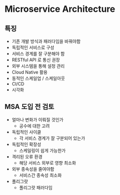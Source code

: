 # Microservice Architecture

## 특징
- 기존 개발 방식과 패러다임을 바꿔야함
- 독립적인 서비스로 구성
- 서비스 경계를 잘 구분해야 함
- RESTful API 로 통신 권장
- 외부 시스템을 통해 설정 관리
- Cloud Native 활용
- 동적인 스케일업 / 스케일아웃
- CI/CD
- 시각화

## MSA 도입 전 검토
- 얼마나 변화가 이뤄질 것인가
    - 공수에 대한 고려
- 독립적인 사이클
    - 각 서비스 경계가 잘 구분되어 있는가
- 독립적인 확장성
    - 스케일링이 쉽게 가능한가
- 격리된 오류 환경
    - 해당 서비스 외부로 영향 최소화
- 외부 종속성을 줄여야함
    - 서비스간 종속성 최소화
- 폴리그랏
    - 폴리그랏 패러다임

